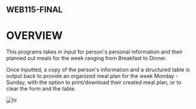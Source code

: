 ## WEB115-FINAL

# OVERVIEW
This programs takes in input for person's personal information and their planned out meals for the week ranging from Breakfast to Dinner.

Once inputted, a copy of the person's information and a structured table is output back to provide an organized meal plan for the week Monday - Sunday, with the option to print/download their created meal plan, or to clear the form and the table.

![hi](furry-boykisser.png)
